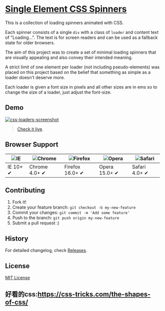 # [Single Element CSS Spinners](http://projects.lukehaas.me/css-loaders)

This is a collection of loading spinners animated with CSS.

Each spinner consists of a single `div` with a class of `loader` and content text of "Loading...".
The text is for screen readers and can be used as a fallback state for older browsers.

The aim of this project was to create a set of minimal loading spinners that are visually appealing and also convey their intended meaning.

A strict limit of one element per loader (not including pseudo-elements) was placed on this project based on the belief that something as simple as a loader doesn't deserve more.

Each loader is given a font size in pixels and all other sizes are in ems so to change the size of a loader, just adjust the font-size.

## Demo

[![css-loaders-screenshot](https://raw.githubusercontent.com/lukehaas/css-loaders/step2/images/css-loaders-screenshot.jpg)](http://projects.lukehaas.me/css-loaders)

> [Check it live](http://projects.lukehaas.me/css-loaders).

## Browser Support

![IE](https://raw.github.com/alrra/browser-logos/master/internet-explorer/internet-explorer_48x48.png) | ![Chrome](https://raw.github.com/alrra/browser-logos/master/chrome/chrome_48x48.png) | ![Firefox](https://raw.github.com/alrra/browser-logos/master/firefox/firefox_48x48.png) | ![Opera](https://raw.github.com/alrra/browser-logos/master/opera/opera_48x48.png) | ![Safari](https://raw.github.com/alrra/browser-logos/master/safari/safari_48x48.png)
--- | --- | --- | --- | --- |
IE 10+ ✔ | Chrome 4.0+ ✔ | Firefox 16.0+ ✔ | Opera 15.0+ ✔ | Safari 4.0+ ✔ |

## Contributing

1. Fork it!
2. Create your feature branch: `git checkout -b my-new-feature`
3. Commit your changes: `git commit -m 'Add some feature'`
4. Push to the branch: `git push origin my-new-feature`
5. Submit a pull request :)

## History

For detailed changelog, check [Releases](https://github.com/lukehaas/css-loaders/releases).

## License

[MIT License](https://github.com/lukehaas/css-loaders/blob/step2/LICENSE)

## 好看的css:https://css-tricks.com/the-shapes-of-css/

